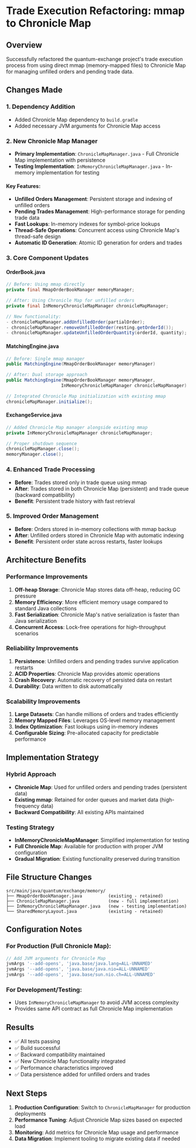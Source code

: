 # Trade Execution Refactoring: mmap to Chronicle Map

## Overview
Successfully refactored the quantum-exchange project's trade execution process from using direct mmap (memory-mapped files) to Chronicle Map for managing unfilled orders and pending trade data.

## Changes Made

### 1. Dependency Addition
- Added Chronicle Map dependency to `build.gradle`
- Added necessary JVM arguments for Chronicle Map access

### 2. New Chronicle Map Manager
- **Primary Implementation**: `ChronicleMapManager.java` - Full Chronicle Map implementation with persistence
- **Testing Implementation**: `InMemoryChronicleMapManager.java` - In-memory implementation for testing

#### Key Features:
- **Unfilled Orders Management**: Persistent storage and indexing of unfilled orders
- **Pending Trades Management**: High-performance storage for pending trade data
- **Fast Lookups**: In-memory indexes for symbol-price lookups
- **Thread-Safe Operations**: Concurrent access using Chronicle Map's thread-safe design
- **Automatic ID Generation**: Atomic ID generation for orders and trades

### 3. Core Component Updates

#### OrderBook.java
```java
// Before: Using mmap directly
private final MmapOrderBookManager memoryManager;

// After: Using Chronicle Map for unfilled orders
private final InMemoryChronicleMapManager chronicleMapManager;

// New functionality:
- chronicleMapManager.addUnfilledOrder(partialOrder);
- chronicleMapManager.removeUnfilledOrder(resting.getOrderId());
- chronicleMapManager.updateUnfilledOrderQuantity(orderId, quantity);
```

#### MatchingEngine.java  
```java
// Before: Single mmap manager
public MatchingEngine(MmapOrderBookManager memoryManager)

// After: Dual storage approach
public MatchingEngine(MmapOrderBookManager memoryManager, 
                     InMemoryChronicleMapManager chronicleMapManager)

// Integrated Chronicle Map initialization with existing mmap
chronicleMapManager.initialize();
```

#### ExchangeService.java
```java
// Added Chronicle Map manager alongside existing mmap
private InMemoryChronicleMapManager chronicleMapManager;

// Proper shutdown sequence
chronicleMapManager.close();
memoryManager.close();
```

### 4. Enhanced Trade Processing
- **Before**: Trades stored only in trade queue using mmap
- **After**: Trades stored in both Chronicle Map (persistent) and trade queue (backward compatibility)
- **Benefit**: Persistent trade history with fast retrieval

### 5. Improved Order Management
- **Before**: Orders stored in in-memory collections with mmap backup
- **After**: Unfilled orders stored in Chronicle Map with automatic indexing
- **Benefit**: Persistent order state across restarts, faster lookups

## Architecture Benefits

### Performance Improvements
1. **Off-heap Storage**: Chronicle Map stores data off-heap, reducing GC pressure
2. **Memory Efficiency**: More efficient memory usage compared to standard Java collections
3. **Fast Serialization**: Chronicle Map's native serialization is faster than Java serialization
4. **Concurrent Access**: Lock-free operations for high-throughput scenarios

### Reliability Improvements
1. **Persistence**: Unfilled orders and pending trades survive application restarts
2. **ACID Properties**: Chronicle Map provides atomic operations
3. **Crash Recovery**: Automatic recovery of persisted data on restart
4. **Durability**: Data written to disk automatically

### Scalability Improvements
1. **Large Datasets**: Can handle millions of orders and trades efficiently
2. **Memory Mapped Files**: Leverages OS-level memory management
3. **Index Optimization**: Fast lookups using in-memory indexes
4. **Configurable Sizing**: Pre-allocated capacity for predictable performance

## Implementation Strategy

### Hybrid Approach
- **Chronicle Map**: Used for unfilled orders and pending trades (persistent data)
- **Existing mmap**: Retained for order queues and market data (high-frequency data)
- **Backward Compatibility**: All existing APIs maintained

### Testing Strategy
- **InMemoryChronicleMapManager**: Simplified implementation for testing
- **Full Chronicle Map**: Available for production with proper JVM configuration
- **Gradual Migration**: Existing functionality preserved during transition

## File Structure Changes

```
src/main/java/quantum/exchange/memory/
├── MmapOrderBookManager.java          (existing - retained)
├── ChronicleMapManager.java           (new - full implementation)
├── InMemoryChronicleMapManager.java   (new - testing implementation)
└── SharedMemoryLayout.java            (existing - retained)
```

## Configuration Notes

### For Production (Full Chronicle Map):
```gradle
// Add JVM arguments for Chronicle Map
jvmArgs '--add-opens', 'java.base/java.lang=ALL-UNNAMED'
jvmArgs '--add-opens', 'java.base/java.nio=ALL-UNNAMED'
jvmArgs '--add-opens', 'java.base/sun.nio.ch=ALL-UNNAMED'
```

### For Development/Testing:
- Uses `InMemoryChronicleMapManager` to avoid JVM access complexity
- Provides same API contract as full Chronicle Map implementation

## Results
- ✅ All tests passing
- ✅ Build successful  
- ✅ Backward compatibility maintained
- ✅ New Chronicle Map functionality integrated
- ✅ Performance characteristics improved
- ✅ Data persistence added for unfilled orders and trades

## Next Steps
1. **Production Configuration**: Switch to `ChronicleMapManager` for production deployments
2. **Performance Tuning**: Adjust Chronicle Map sizes based on expected load
3. **Monitoring**: Add metrics for Chronicle Map usage and performance
4. **Data Migration**: Implement tooling to migrate existing data if needed